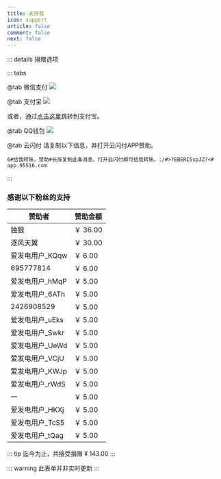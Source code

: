 ```yaml
---
title: 支持我
icon: support
article: false
comment: false
next: false
---
```


::: details 捐赠选项

::: tabs

@tab 微信支付
![](https://image.hestudio.org/img/2023/03/04/6403651274504.jpg)


@tab 支付宝
[![ ](https://image.hestudio.org/img/2023/03/04/6403658ad55e8.jpg)](https://qr.alipay.com/fkx13427ks9t0ups0qzc081)

或者，通过[点击这里](https://qr.alipay.com/fkx13427ks9t0ups0qzc081)跳转到支付宝。


@tab QQ钱包
![](https://image.hestudio.org/img/2023/03/04/640362d927b8a.png)

@tab 云闪付
请复制以下信息，并打开云闪付APP赞助。

```text
6#给我转账，赞助#长按复制此条消息，打开云闪付即可给我转账。:/#>?EBERI5spJZ?<# app.95516.com
```


:::

<Share colorful />

### 感谢以下粉丝的支持

| 赞助者 | 赞助金额 |
|---|---|
| 独狼 | ￥ 36.00 |
| 逐风天翼 | ￥ 30.00 |
| 爱发电用户_KQqw | ￥ 6.00 |
| 695777814 | ￥ 6.00 |
| 爱发电用户_hMqP | ￥ 5.00 |
| 爱发电用户_6ATh | ￥ 5.00 |
| 2426908529 | ￥ 5.00 |
| 爱发电用户_uEks | ￥ 5.00 |
| 爱发电用户_Swkr | ￥ 5.00 |
| 爱发电用户_UeWd | ￥ 5.00 |
| 爱发电用户_VCjU | ￥ 5.00 |
| 爱发电用户_KWJp | ￥ 5.00 |
| 爱发电用户_rWdS | ￥ 5.00 |
| 一 | ￥ 5.00 |
| 爱发电用户_HKXj | ￥ 5.00 |
| 爱发电用户_TcS5 | ￥ 5.00 |
| 爱发电用户_tQag | ￥ 5.00 |

::: tip
迄今为止，共接受捐赠 ¥ 143.00
:::

::: warning
此表单并非实时更新
:::